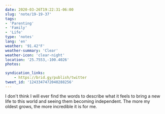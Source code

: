 ```yaml
---
date: 2020-03-26T19:22:31-06:00
slug: 'note/19-19-37'
tags:
- 'Parenting'
- 'Family'
- 'Life'
type: 'notes'
lang: 'en'
weather: '91.42°F'
weather-summary: 'Clear'
weather-icon: 'clear-night'
location: '25.7553,-100.4026'
photos:

syndication_links:
    - https://brid.gy/publish/twitter
tweet_id: '1243347472040288256'
---
```

I don't think I will ever find the words to describe what it feels to bring a new life to this world and seeing them becoming independent. The more my oldest grows, the more incredible it is for me.

  